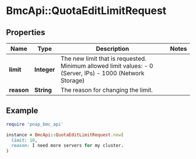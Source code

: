 # BmcApi::QuotaEditLimitRequest

## Properties

| Name | Type | Description | Notes |
| ---- | ---- | ----------- | ----- |
| **limit** | **Integer** | The new limit that is requested. Minimum allowed limit values: - 0 (Server, IPs) - 1000 (Network Storage) |  |
| **reason** | **String** | The reason for changing the limit. |  |

## Example

```ruby
require 'pnap_bmc_api'

instance = BmcApi::QuotaEditLimitRequest.new(
  limit: 10,
  reason: I need more servers for my cluster.
)
```

